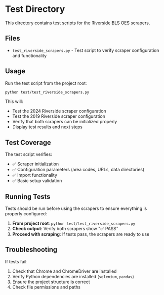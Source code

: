 # Test Directory

This directory contains test scripts for the Riverside BLS OES scrapers.

## Files

- `test_riverside_scrapers.py` - Test script to verify scraper configuration and functionality

## Usage

Run the test script from the project root:

```bash
python test/test_riverside_scrapers.py
```

This will:
- Test the 2024 Riverside scraper configuration
- Test the 2019 Riverside scraper configuration
- Verify that both scrapers can be initialized properly
- Display test results and next steps

## Test Coverage

The test script verifies:
- ✅ Scraper initialization
- ✅ Configuration parameters (area codes, URLs, data directories)
- ✅ Import functionality
- ✅ Basic setup validation

## Running Tests

Tests should be run before using the scrapers to ensure everything is properly configured:

1. **From project root**: `python test/test_riverside_scrapers.py`
2. **Check output**: Verify both scrapers show "✅ PASS"
3. **Proceed with scraping**: If tests pass, the scrapers are ready to use

## Troubleshooting

If tests fail:
1. Check that Chrome and ChromeDriver are installed
2. Verify Python dependencies are installed (`selenium`, `pandas`)
3. Ensure the project structure is correct
4. Check file permissions and paths 